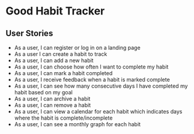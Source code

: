 # Good Habit Tracker

## User Stories

- As a user, I can register or log in on a landing page
- As a user I can create a habit to track
- As a user, I can add a new habit
- As a user, I can choose how often I want to complete my habit
- As a user, I can mark a habit completed
- As a user, I receive feedback when a habit is marked complete
- As a user, I can see how many consecutive days I have completed my habit based on my goal
- As a user, I can archive a habit
- As a user, I can remove a habit
- As a user, I can view a calendar for each habit which indicates days where the habit is complete/incomplete
- As a user, I can see a monthly graph for each habit
